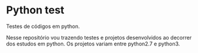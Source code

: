 # Python test

Testes de códigos em python.

Nesse repositório vou trazendo testes e projetos desenvolvidos ao decorrer dos estudos em python.
Os projetos variam entre python2.7 e python3.

